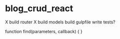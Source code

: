 # blog_crud_react

X  build router
X  build models
   build gulpfile
   write tests?

   function find(parameters, callback) {
 }
